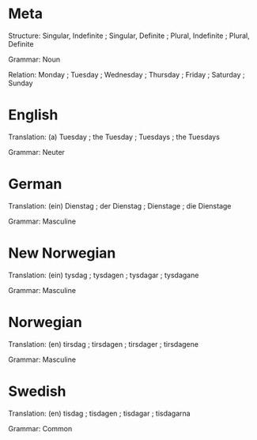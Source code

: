 Meta
====

Structure: Singular, Indefinite ; Singular, Definite ; Plural, Indefinite ; Plural, Definite

Grammar:   Noun

Relation:  Monday ; Tuesday ; Wednesday ; Thursday ; Friday ; Saturday ; Sunday



English
=======

Translation: (a) Tuesday ; the Tuesday ; Tuesdays ; the Tuesdays

Grammar:     Neuter



German
======

Translation: (ein) Dienstag ; der Dienstag ; Dienstage ; die Dienstage

Grammar:     Masculine



New Norwegian
=============

Translation: (ein) tysdag ; tysdagen ; tysdagar ; tysdagane

Grammar:     Masculine



Norwegian
=========

Translation: (en) tirsdag ; tirsdagen ; tirsdager ; tirsdagene

Grammar:     Masculine



Swedish
=======

Translation: (en) tisdag ; tisdagen ; tisdagar ; tisdagarna

Grammar:     Common
